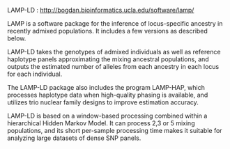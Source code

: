 LAMP-LD : http://bogdan.bioinformatics.ucla.edu/software/lamp/

LAMP is a software package for the inference of locus-specific ancestry in recently admixed populations. It includes a few versions as described below.

LAMP-LD takes the genotypes of admixed individuals as well as reference haplotype panels approximating the mixing ancestral populations, and outputs the estimated number of alleles from each ancestry in each locus for each individual.

The LAMP-LD package also includes the program LAMP-HAP, which processes haplotype data when high-quality phasing is available, and utilizes trio nuclear family designs to improve estimation accuracy.

LAMP-LD is based on a window-based processing combined within a hierarchical Hidden Markov Model. It can process 2,3 or 5 mixing populations, and its short per-sample processing time makes it suitable for analyzing large datasets of dense SNP panels. 
